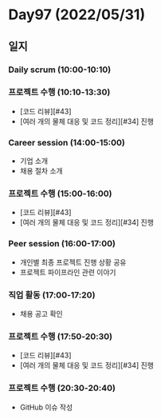 # Day97 (2022/05/31)

## 일지

### Daily scrum (10:00-10:10)

### 프로젝트 수행 (10:10-13:30)

  * [코드 리뷰][#43]
  * [여러 개의 물체 대응 및 코드 정리][#34] 진행

### Career session (14:00-15:00)

  * 기업 소개
  * 채용 절차 소개

### 프로젝트 수행 (15:00-16:00)

  * [코드 리뷰][#43]
  * [여러 개의 물체 대응 및 코드 정리][#34] 진행

### Peer session (16:00-17:00)

  * 개인별 최종 프로젝트 진행 상황 공유
  * 프로젝트 파이프라인 관련 이야기

### 직업 활동 (17:00-17:20)

  * 채용 공고 확인

### 프로젝트 수행 (17:50-20:30)

  * [코드 리뷰][#43]
  * [여러 개의 물체 대응 및 코드 정리][#34] 진행

### 프로젝트 수행 (20:30-20:40)

  * GitHub 이슈 작성
